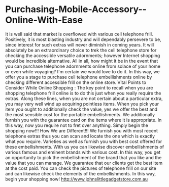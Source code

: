 # Purchasing-Mobile-Accessory--Online-With-Ease
It is well said that market is overflowed with various cell telephone frill. Positively, it is most blasting industry and will dependably persevere to be, since interest for such extras will never diminish in coming years. It will absolutely be an extraordinary choice to trek the cell telephone store for checking the accessible versatile adornments; however Internet shopping would be incredible alternative. All in all, how might it be in the event that you can purchase telephone adornments online from solace of your home or even while voyaging? I'm certain we would love to do it. In this way, we offer you a stage to purchase cell telephone embellishments online by checking different accessible frill on the online store.   Vital Points to Consider While Online Shopping :   The key point to recall when you are shopping telephone frill online is to do this just when you really require the extras. Along these lines, when you are not certain about a particular extra, you may very well wind up acquiring pointless items.   When you pick your item you ought to additionally check the value, yes we offer the best and the most sensible cost for the portable embellishments.   We additionally furnish you with the guarantee card on the items where it is appropriate. In this way, now you require not to fret over anything. Simply begin the shopping now!!!   How We are Different!!!   We furnish you with most recent telephone extras thus you can scan and locate the one which is exactly what you require. Varieties as well as furnish you with best cost offered for these embellishments. With us you can likewise discover embellishments of various famous and eminent brands with various cost. In this way, you get an opportunity to pick the embellishment of the brand that you like and the value that you can manage. We guarantee that our clients get the best item at the cost paid. You can check the pictures of telephone frill on our site and can likewise check the elements of the embellishments. In this way, begin your shopping now!   http://www.johnslittlegadgetstore.com.au

